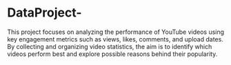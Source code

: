 # DataProject-
This project focuses on analyzing the performance of YouTube videos using key engagement metrics such as views, likes, comments, and upload dates. By collecting and organizing video statistics, the aim is to identify which videos perform best and explore possible reasons behind their popularity.
